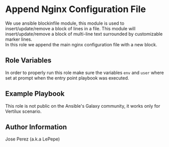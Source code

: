 Append Nginx Configuration File
=========

We use ansible blockinfile module, this module is used to insert/update/remove a block of lines in a file.
This module will insert/update/remove a block of multi-line text surrounded by customizable marker lines.   
In this role we append the main nginx configuration file with a new block.

Role Variables
--------------

In order to properly run this role make sure the variables `env` and `user` where set at prompt when the entry point playbook was executed.   

Example Playbook
----------------

This role is not public on the Ansible's Galaxy community, it works only for Vertilux scenario.

Author Information
------------------

Jose Perez (a.k.a LePepe)
